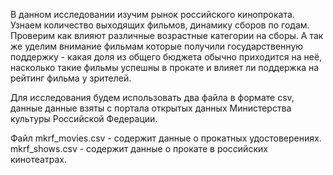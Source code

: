 В данном исследовании изучим рынок российского кинопроката. Узнаем количество выходящих фильмов, динамику сборов по годам. Проверим как влияют различные возрастные категории на сборы. А так же уделим внимание фильмам которые получили государственную поддержку - какая доля из общего бюджета обычно приходится на неё, насколько такие фильмы успешны в прокате и влияет ли поддержка на рейтинг фильма у зрителей.

Для исследования будем использовать два файла в формате csv, данные данные взяты с портала открытых данных Министерства культуры Российской Федерации.

Файл mkrf_movies.csv - содержит данные о прокатных удостоверениях. mkrf_shows.csv - содержит данные о прокате в российских кинотеатрах.